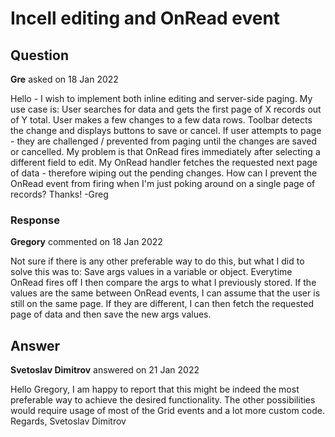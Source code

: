 # Incell editing and OnRead event

## Question

**Gre** asked on 18 Jan 2022

Hello - I wish to implement both inline editing and server-side paging. My use case is: User searches for data and gets the first page of X records out of Y total. User makes a few changes to a few data rows. Toolbar detects the change and displays buttons to save or cancel. If user attempts to page - they are challenged / prevented from paging until the changes are saved or cancelled. My problem is that OnRead fires immediately after selecting a different field to edit. My OnRead handler fetches the requested next page of data - therefore wiping out the pending changes. How can I prevent the OnRead event from firing when I'm just poking around on a single page of records? Thanks! -Greg

### Response

**Gregory** commented on 18 Jan 2022

Not sure if there is any other preferable way to do this, but what I did to solve this was to: Save args values in a variable or object. Everytime OnRead fires off I then compare the args to what I previously stored. If the values are the same between OnRead events, I can assume that the user is still on the same page. If they are different, I can then fetch the requested page of data and then save the new args values.

## Answer

**Svetoslav Dimitrov** answered on 21 Jan 2022

Hello Gregory, I am happy to report that this might be indeed the most preferable way to achieve the desired functionality. The other possibilities would require usage of most of the Grid events and a lot more custom code. Regards, Svetoslav Dimitrov
